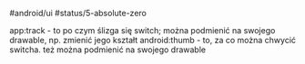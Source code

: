 #android/ui 
#status/5-absolute-zero 

app:track - to po czym ślizga się switch; można podmienić na swojego drawable, np. zmienić jego kształt
android:thumb - to, za co można chwycić switcha. też można podmienić na swojego drawable